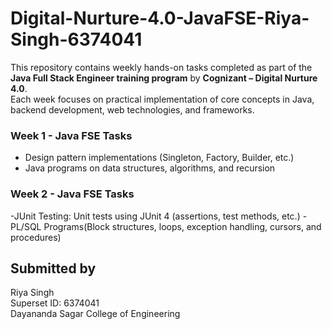 # Digital-Nurture-4.0-JavaFSE-Riya-Singh-6374041
This repository contains weekly hands-on tasks completed as part of the **Java Full Stack Engineer training program** by **Cognizant – Digital Nurture 4.0**.  
Each week focuses on practical implementation of core concepts in Java, backend development, web technologies, and frameworks.

### Week 1 - Java FSE Tasks
- Design pattern implementations (Singleton, Factory, Builder, etc.)
- Java programs on data structures, algorithms, and recursion

### Week 2 - Java FSE Tasks
-JUnit Testing: Unit tests using JUnit 4 (assertions, test methods, etc.)
-PL/SQL Programs(Block structures, loops, exception handling, cursors, and procedures)
  
## Submitted by
Riya Singh  
Superset ID: 6374041  
Dayananda Sagar College of Engineering
